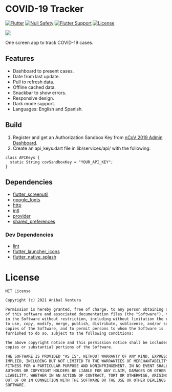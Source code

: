 # COVID-19 Tracker

[![Flutter](https://img.shields.io/static/v1?label=Flutter&message=2.0&color=blue)](https://flutter.dev/)
[![Null Safety](https://img.shields.io/static/v1?label=Null+Safety&message=YES&color=success)](https://flutter.dev/docs/null-safety)
[![Flutter Support](https://img.shields.io/static/v1?label=Support&message=%20Android%20|%20iOS&color=blue)]()
[![License](https://img.shields.io/static/v1?label=License&message=MIT&color=blue)](LICENCE.md)

<img src="assets/images/repository-banner.png" align="center"/>

One screen app to track COVID-19 cases.

## Features

- Dashboard to present cases.
- Date from last update.
- Pull to refresh data.
- Offline cached data.
- Snackbar to show errors.
- Responsive design.
- Dark mode support.
- Languages: English and Spanish.

## Build

1. Register and get an Authorization Sandbox Key from [nCoV 2019 Admin Dashboard](https://ncov2019-admin.firebaseapp.com/).
2. Create an api_keys.dart file in lib/services/api/ with the following:

```
class APIKeys {
  static String covSandboxKey = "YOUR_API_KEY";
}
```

## Dependencies

- [flutter_screenutil](https://pub.dev/packages/flutter_screenutil)
- [google_fonts](https://pub.dev/packages/google_fonts)
- [http](https://pub.dev/packages/http)
- [intl](https://pub.dev/packages/intl)
- [provider](https://pub.dev/packages/provider)
- [shared_preferences](https://pub.dev/packages/shared_preferences)

### Dev Dependencies

- [lint](https://pub.dev/packages/lint)
- [flutter_launcher_icons](https://pub.dev/packages/flutter_launcher_icons)
- [flutter_native_splash](https://pub.dev/packages/flutter_native_splash)

# License

```xml
MIT License

Copyright (c) 2021 Anibal Ventura

Permission is hereby granted, free of charge, to any person obtaining a copy
of this software and associated documentation files (the "Software"), to deal
in the Software without restriction, including without limitation the rights
to use, copy, modify, merge, publish, distribute, sublicense, and/or sell
copies of the Software, and to permit persons to whom the Software is
furnished to do so, subject to the following conditions:

The above copyright notice and this permission notice shall be included in all
copies or substantial portions of the Software.

THE SOFTWARE IS PROVIDED "AS IS", WITHOUT WARRANTY OF ANY KIND, EXPRESS OR
IMPLIED, INCLUDING BUT NOT LIMITED TO THE WARRANTIES OF MERCHANTABILITY,
FITNESS FOR A PARTICULAR PURPOSE AND NONINFRINGEMENT. IN NO EVENT SHALL THE
AUTHORS OR COPYRIGHT HOLDERS BE LIABLE FOR ANY CLAIM, DAMAGES OR OTHER
LIABILITY, WHETHER IN AN ACTION OF CONTRACT, TORT OR OTHERWISE, ARISING FROM,
OUT OF OR IN CONNECTION WITH THE SOFTWARE OR THE USE OR OTHER DEALINGS IN THE
SOFTWARE.
```
